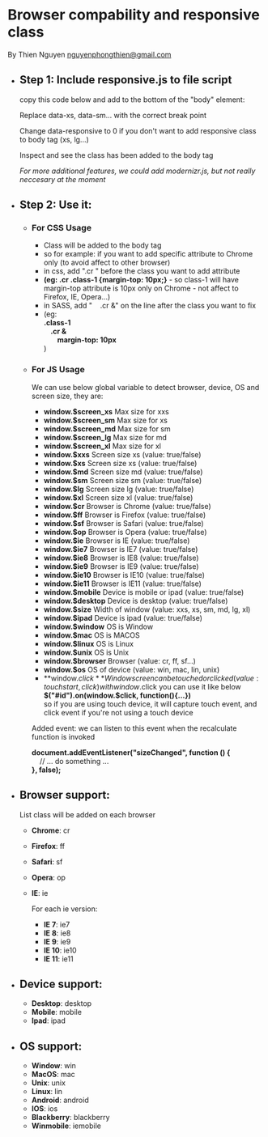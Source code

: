 <div class="container">

# Browser compability and responsive class

By Thien Nguyen <nguyenphongthien@gmail.com>

<nomock>

*   ## Step 1: Include responsive.js to file script

    copy this code below and add to the bottom of the "body" element:

    **<script type="text/javascript" src="scripts/responsive.js" data-xs="339" data-sm="767" data-md="1023" data-lg="1279" data-xl="1399" data-responsive="1"></script>**

    Replace data-xs, data-sm... with the correct break point

    Change data-responsive to 0 if you don't want to add responsive class to body tag (xs, lg...)

    Inspect and see the class has been added to the body tag

    _For more additional features, we could add modernizr.js, but not really neccesary at the moment_

*   ## Step 2: Use it:

    *   ### For CSS Usage

        *   Class will be added to the body tag
        *   so for example: if you want to add specific attribute to Chrome only (to avoid affect to other browser)
        *   in css, add ".cr " before the class you want to add attribute
        *   **(eg: .cr .class-1 {margin-top: 10px;}** - so class-1 will have margin-top attribute is 10px only on Chrome - not affect to Firefox, IE, Opera...)
        *   in SASS, add "    .cr &" on the line after the class you want to fix
        *   (eg:  
             **.class-1  
                 .cr &  
                     margin-top: 10px**  
             )
    *   ### For JS Usage

        We can use below global variable to detect browser, device, OS and screen size, they are:

        *   **window.$screen_xs** Max size for xxs
        *   **window.$screen_sm** Max size for xs
        *   **window.$screen_md** Max size for sm
        *   **window.$screen_lg** Max size for md
        *   **window.$screen_xl** Max size for xl
        *   **window.$xxs** Screen size xs (value: true/false)
        *   **window.$xs** Screen size xs (value: true/false)
        *   **window.$md** Screen size md (value: true/false)
        *   **window.$sm** Screen size sm (value: true/false)
        *   **window.$lg** Screen size lg (value: true/false)
        *   **window.$xl** Screen size xl (value: true/false)
        *   **window.$cr** Browser is Chrome (value: true/false)
        *   **window.$ff** Browser is Firefox (value: true/false)
        *   **window.$sf** Browser is Safari (value: true/false)
        *   **window.$op** Browser is Opera (value: true/false)
        *   **window.$ie** Browser is IE (value: true/false)
        *   **window.$ie7** Browser is IE7 (value: true/false)
        *   **window.$ie8** Browser is IE8 (value: true/false)
        *   **window.$ie9** Browser is IE9 (value: true/false)
        *   **window.$ie10** Browser is IE10 (value: true/false)
        *   **window.$ie11** Browser is IE11 (value: true/false)
        *   **window.$mobile** Device is mobile or ipad (value: true/false)
        *   **window.$desktop** Device is desktop (value: true/false)
        *   **window.$size** Width of window (value: xxs, xs, sm, md, lg, xl)
        *   **window.$ipad** Device is ipad (value: true/false)
        *   **window.$window** OS is Window
        *   **window.$mac** OS is MACOS
        *   **window.$linux** OS is Linux
        *   **window.$unix** OS is Unix
        *   **window.$browser** Browser (value: cr, ff, sf...)
        *   **window.$os** OS of device (value: win, mac, lin, unix)
        *   **window.$click** Window screen can be touched or clicked (value: touchstart, click)  
             with window.$click you can use it like below  
             **$("#id").on(window.$click, function(){...})**  
             so if you are using touch device, it will capture touch event, and click event if you're not using a touch device

        Added event: we can listen to this event when the recalculate function is invoked

        **document.addEventListener("sizeChanged", function () {**  
             // ... do something ...  
         **}, false);**

*   ## Browser support:

    List class will be added on each browser

    *   **Chrome**: cr
    *   **Firefox**: ff
    *   **Safari**: sf
    *   **Opera**: op
    *   **IE**: ie

        For each ie version:

        *   **IE 7**: ie7
        *   **IE 8**: ie8
        *   **IE 9**: ie9
        *   **IE 10**: ie10
        *   **IE 11**: ie11
*   ## Device support:

    *   **Desktop**: desktop
    *   **Mobile**: mobile
    *   **Ipad**: ipad
*   ## OS support:

    *   **Window**: win
    *   **MacOS**: mac
    *   **Unix**: unix
    *   **Linux**: lin
    *   **Android**: android
    *   **IOS**: ios
    *   **Blackberry**: blackberry
    *   **Winmobile**: iemobile

</nomock></div>
